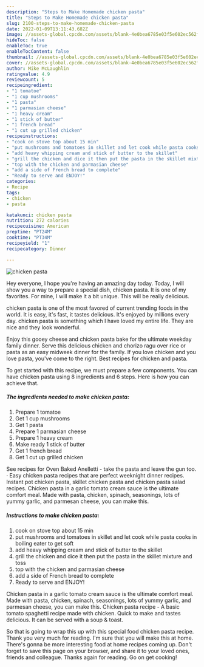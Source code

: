 ```yaml
---
description: "Steps to Make Homemade chicken pasta"
title: "Steps to Make Homemade chicken pasta"
slug: 2100-steps-to-make-homemade-chicken-pasta
date: 2022-01-09T13:11:43.682Z
image: //assets-global.cpcdn.com/assets/blank-4e0bea6785e03f5e602ec562f230caae08da540cada707380b4fe1bbebba43da.png
hideToc: false
enableToc: true
enableTocContent: false
thumbnail: //assets-global.cpcdn.com/assets/blank-4e0bea6785e03f5e602ec562f230caae08da540cada707380b4fe1bbebba43da.png
cover: //assets-global.cpcdn.com/assets/blank-4e0bea6785e03f5e602ec562f230caae08da540cada707380b4fe1bbebba43da.png
author: Mike McLaughlin
ratingvalue: 4.9
reviewcount: 5
recipeingredient:
- "1 tomatoe"
- "1 cup mushrooms"
- "1 pasta"
- "1 parmasian cheese"
- "1 heavy cream"
- "1 stick of butter"
- "1 french bread"
- "1 cut up grilled chicken"
recipeinstructions:
- "cook on stove top about 15 min"
- "put mushrooms and tomatoes in skillet and let cook while pasta cooks in boiling eater to get soft"
- "add heavy whipping cream and stick of butter to the skillet"
- "grill the chicken and dice it then put the pasta in the skillet mixture and toss"
- "top with the chicken and parmasian cheese"
- "add a side of French bread to complete"
- "Ready to serve and ENJOY!"
categories:
- Recipe
tags:
- chicken
- pasta

katakunci: chicken pasta 
nutrition: 272 calories
recipecuisine: American
preptime: "PT24M"
cooktime: "PT34M"
recipeyield: "1"
recipecategory: Dinner

---
```



![chicken pasta](//assets-global.cpcdn.com/assets/blank-4e0bea6785e03f5e602ec562f230caae08da540cada707380b4fe1bbebba43da.png)

Hey everyone, I hope you're having an amazing day today. Today, I will show you a way to prepare a special dish, chicken pasta. It is one of my favorites. For mine, I will make it a bit unique. This will be really delicious.

chicken pasta is one of the most favored of current trending foods in the world. It is easy, it's fast, it tastes delicious. It's enjoyed by millions every day. chicken pasta is something which I have loved my entire life. They are nice and they look wonderful.

Enjoy this gooey cheese and chicken pasta bake for the ultimate weekday family dinner. Serve this delicious chicken and chorizo ragu over rice or pasta as an easy midweek dinner for the family. If you love chicken and you love pasta, you&#39;ve come to the right. Best recipes for chicken and pasta.


To get started with this recipe, we must prepare a few components. You can have chicken pasta using 8 ingredients and 6 steps. Here is how you can achieve that.

<!--inarticleads1-->

##### The ingredients needed to make chicken pasta:

1. Prepare 1 tomatoe
1. Get 1 cup mushrooms
1. Get 1 pasta
1. Prepare 1 parmasian cheese
1. Prepare 1 heavy cream
1. Make ready 1 stick of butter
1. Get 1 french bread
1. Get 1 cut up grilled chicken


See recipes for Oven Baked Anelletti - take the pasta and leave the gun too. · Easy chicken pasta recipes that are perfect weeknight dinner recipes. Instant pot chicken pasta, skillet chicken pasta and chicken pasta salad recipes. Chicken pasta in a garlic tomato cream sauce is the ultimate comfort meal. Made with pasta, chicken, spinach, seasonings, lots of yummy garlic, and parmesan cheese, you can make this. 

<!--inarticleads2-->

##### Instructions to make chicken pasta:

1. cook on stove top about 15 min
1. put mushrooms and tomatoes in skillet and let cook while pasta cooks in boiling eater to get soft
1. add heavy whipping cream and stick of butter to the skillet
1. grill the chicken and dice it then put the pasta in the skillet mixture and toss
1. top with the chicken and parmasian cheese
1. add a side of French bread to complete
1. Ready to serve and ENJOY!

Chicken pasta in a garlic tomato cream sauce is the ultimate comfort meal. Made with pasta, chicken, spinach, seasonings, lots of yummy garlic, and parmesan cheese, you can make this. Chicken pasta recipe - A basic tomato spaghetti recipe made with chicken. Quick to make and tastes delicious. It can be served with a soup & toast. 

So that is going to wrap this up with this special food chicken pasta recipe. Thank you very much for reading. I'm sure that you will make this at home. There's gonna be more interesting food at home recipes coming up. Don't forget to save this page on your browser, and share it to your loved ones, friends and colleague. Thanks again for reading. Go on get cooking!

